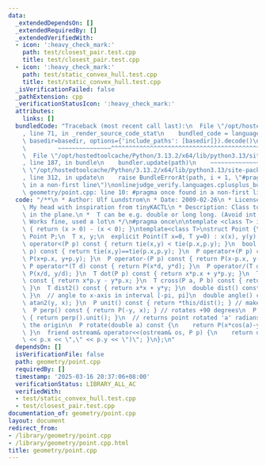 ```yaml
---
data:
  _extendedDependsOn: []
  _extendedRequiredBy: []
  _extendedVerifiedWith:
  - icon: ':heavy_check_mark:'
    path: test/closest_pair.test.cpp
    title: test/closest_pair.test.cpp
  - icon: ':heavy_check_mark:'
    path: test/static_convex_hull.test.cpp
    title: test/static_convex_hull.test.cpp
  _isVerificationFailed: false
  _pathExtension: cpp
  _verificationStatusIcon: ':heavy_check_mark:'
  attributes:
    links: []
  bundledCode: "Traceback (most recent call last):\n  File \"/opt/hostedtoolcache/Python/3.13.2/x64/lib/python3.13/site-packages/onlinejudge_verify/documentation/build.py\"\
    , line 71, in _render_source_code_stat\n    bundled_code = language.bundle(stat.path,\
    \ basedir=basedir, options={'include_paths': [basedir]}).decode()\n          \
    \         ~~~~~~~~~~~~~~~^^^^^^^^^^^^^^^^^^^^^^^^^^^^^^^^^^^^^^^^^^^^^^^^^^^^^^^^^^^^^^^^^^\n\
    \  File \"/opt/hostedtoolcache/Python/3.13.2/x64/lib/python3.13/site-packages/onlinejudge_verify/languages/cplusplus.py\"\
    , line 187, in bundle\n    bundler.update(path)\n    ~~~~~~~~~~~~~~^^^^^^\n  File\
    \ \"/opt/hostedtoolcache/Python/3.13.2/x64/lib/python3.13/site-packages/onlinejudge_verify/languages/cplusplus_bundle.py\"\
    , line 312, in update\n    raise BundleErrorAt(path, i + 1, \"#pragma once found\
    \ in a non-first line\")\nonlinejudge_verify.languages.cplusplus_bundle.BundleErrorAt:\
    \ geometry/point.cpp: line 10: #pragma once found in a non-first line\n"
  code: "/**\n * Author: Ulf Lundstrom\n * Date: 2009-02-26\n * License: CC0\n * Source:\
    \ My head with inspiration from tinyKACTL\n * Description: Class to handle points\
    \ in the plane.\n *  T can be e.g. double or long long. (Avoid int.)\n * Status:\
    \ Works fine, used a lot\n */\n#pragma once\n\ntemplate <class T> int sgn(T x)\
    \ { return (x > 0) - (x < 0); }\ntemplate<class T>\nstruct Point {\n  typedef\
    \ Point P;\n  T x, y;\n  explicit Point(T x=0, T y=0) : x(x), y(y) {}\n  bool\
    \ operator<(P p) const { return tie(x,y) < tie(p.x,p.y); }\n  bool operator==(P\
    \ p) const { return tie(x,y)==tie(p.x,p.y); }\n  P operator+(P p) const { return\
    \ P(x+p.x, y+p.y); }\n  P operator-(P p) const { return P(x-p.x, y-p.y); }\n \
    \ P operator*(T d) const { return P(x*d, y*d); }\n  P operator/(T d) const { return\
    \ P(x/d, y/d); }\n  T dot(P p) const { return x*p.x + y*p.y; }\n  T cross(P p)\
    \ const { return x*p.y - y*p.x; }\n  T cross(P a, P b) const { return (a-*this).cross(b-*this);\
    \ }\n  T dist2() const { return x*x + y*y; }\n  double dist() const { return sqrt((double)dist2());\
    \ }\n  // angle to x-axis in interval [-pi, pi]\n  double angle() const { return\
    \ atan2(y, x); }\n  P unit() const { return *this/dist(); } // makes dist()=1\n\
    \  P perp() const { return P(-y, x); } // rotates +90 degrees\n  P normal() const\
    \ { return perp().unit(); }\n  // returns point rotated 'a' radians ccw around\
    \ the origin\n  P rotate(double a) const {\n    return P(x*cos(a)-y*sin(a),x*sin(a)+y*cos(a));\
    \ }\n  friend ostream& operator<<(ostream& os, P p) {\n    return os << \"(\"\
    \ << p.x << \",\" << p.y << \")\"; }\n};\n"
  dependsOn: []
  isVerificationFile: false
  path: geometry/point.cpp
  requiredBy: []
  timestamp: '2025-03-16 20:37:06+08:00'
  verificationStatus: LIBRARY_ALL_AC
  verifiedWith:
  - test/static_convex_hull.test.cpp
  - test/closest_pair.test.cpp
documentation_of: geometry/point.cpp
layout: document
redirect_from:
- /library/geometry/point.cpp
- /library/geometry/point.cpp.html
title: geometry/point.cpp
---
```

